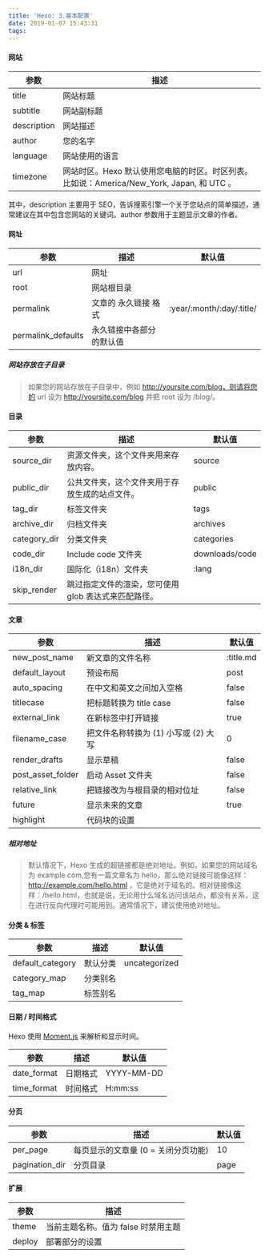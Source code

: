 ```yaml
---
title: 'Hexo: 3.基本配置'
date: 2019-01-07 15:43:31
tags:
---
```


#### 网站

| 参数        | 描述                                                                                      |
| ----------- | ----------------------------------------------------------------------------------------- |
| title       | 网站标题                                                                                  |
| subtitle    | 网站副标题                                                                                |
| description | 网站描述                                                                                  |
| author      | 您的名字                                                                                  |
| language    | 网站使用的语言                                                                            |
| timezone    | 网站时区。Hexo 默认使用您电脑的时区。时区列表。比如说：America/New_York, Japan, 和 UTC 。 |

其中，description 主要用于 SEO，告诉搜索引擎一个关于您站点的简单描述，通常建议在其中包含您网站的关键词。author 参数用于主题显示文章的作者。

#### 网址

| 参数               | 描述                     | 默认值                    |
| ------------------ | ------------------------ | ------------------------- |
| url                | 网址                     |                           |
| root               | 网站根目录               |                           |
| permalink          | 文章的 永久链接 格式     | :year/:month/:day/:title/ |
| permalink_defaults | 永久链接中各部分的默认值 |                           |

##### 网站存放在子目录

> 如果您的网站存放在子目录中，例如 http://yoursite.com/blog，则请将您的 url 设为 http://yoursite.com/blog 并把 root 设为 /blog/。

#### 目录

| 参数         | 描述                                                 | 默认值         |
| ------------ | ---------------------------------------------------- | -------------- |
| source_dir   | 资源文件夹，这个文件夹用来存放内容。                 | source         |
| public_dir   | 公共文件夹，这个文件夹用于存放生成的站点文件。       | public         |
| tag_dir      | 标签文件夹                                           | tags           |
| archive_dir  | 归档文件夹                                           | archives       |
| category_dir | 分类文件夹                                           | categories     |
| code_dir     | Include code 文件夹                                  | downloads/code |
| i18n_dir     | 国际化（i18n）文件夹                                 | :lang          |
| skip_render  | 跳过指定文件的渲染，您可使用 glob 表达式来匹配路径。 |

#### 文章

| 参数              | 描述                                 | 默认值    |
| ----------------- | ------------------------------------ | --------- |
| new_post_name     | 新文章的文件名称                     | :title.md |
| default_layout    | 预设布局                             | post      |
| auto_spacing      | 在中文和英文之间加入空格             | false     |
| titlecase         | 把标题转换为 title case              | false     |
| external_link     | 在新标签中打开链接                   | true      |
| filename_case     | 把文件名称转换为 (1) 小写或 (2) 大写 | 0         |
| render_drafts     | 显示草稿                             | false     |
| post_asset_folder | 启动 Asset 文件夹                    | false     |
| relative_link     | 把链接改为与根目录的相对位址         | false     |
| future            | 显示未来的文章                       | true      |
| highlight         | 代码块的设置                         |

##### 相对地址

> 默认情况下，Hexo 生成的超链接都是绝对地址。例如，如果您的网站域名为 example.com,您有一篇文章名为 hello，那么绝对链接可能像这样：http://example.com/hello.html ，它是绝对于域名的。相对链接像这样：/hello.html，也就是说，无论用什么域名访问该站点，都没有关系，这在进行反向代理时可能用到。通常情况下，建议使用绝对地址。

#### 分类 & 标签

| 参数             | 描述     | 默认值        |
| ---------------- | -------- | ------------- |
| default_category | 默认分类 | uncategorized |
| category_map     | 分类别名 |
| tag_map          | 标签别名 |

#### 日期 / 时间格式

Hexo 使用 [Moment.js](http://momentjs.com/) 来解析和显示时间。

| 参数        | 描述     | 默认值     |
| ----------- | -------- | ---------- |
| date_format | 日期格式 | YYYY-MM-DD |
| time_format | 时间格式 | H:mm:ss    |

#### 分页

| 参数           | 描述                                | 默认值 |
| -------------- | ----------------------------------- | ------ |
| per_page       | 每页显示的文章量 (0 = 关闭分页功能) | 10     |
| pagination_dir | 分页目录                            | page   |

#### 扩展

| 参数   | 描述                                |
| ------ | ----------------------------------- |
| theme  | 当前主题名称。值为 false 时禁用主题 |
| deploy | 部署部分的设置                      |
